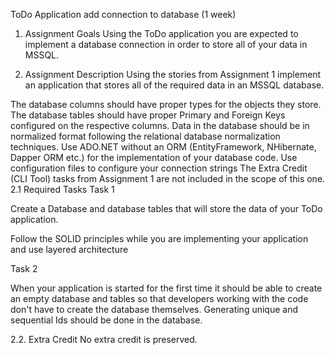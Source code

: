 ToDo Application add connection to database (1 week)

1. Assignment Goals
Using the ToDo application you are expected to implement a database connection in order to store all of your data in MSSQL.

2. Assignment Description
Using the stories from Assignment 1 implement an application that stores all of the required data in an MSSQL database.

The database columns should have proper types for the objects they store.
The database tables should have proper Primary and Foreign Keys configured on the respective columns.
Data in the database should be in normalized format following the relational database normalization techniques.
Use ADO.NET without an ORM (EntityFramework, NHibernate, Dapper ORM etc.) for the implementation of your database code.
Use configuration files to configure your connection strings
The Extra Credit (CLI Tool) tasks from Assignment 1 are not included in the scope of this one.
2.1 Required Tasks
Task 1

Create a Database and database tables that will store the data of your ToDo application.

Follow the SOLID principles while you are implementing your application and use layered architecture

Task 2

When your application is started for the first time it should be able to create an empty database and tables so that developers working with the code don't have to create the database themselves. Generating unique and sequential Ids should be done in the database.

2.2. Extra Credit
No extra credit is preserved.